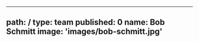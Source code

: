 ---
path: /
type: team
published: 0
name: Bob Schmitt
image: 'images/bob-schmitt.jpg'
-------------------------------
